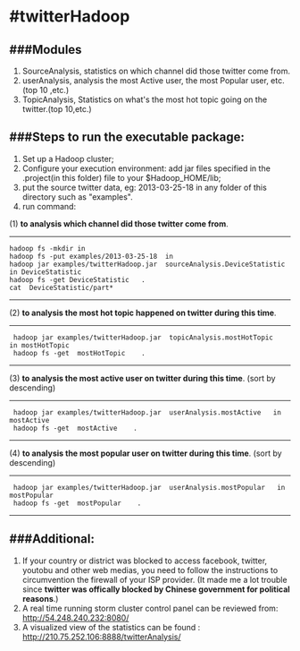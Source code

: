 #twitterHadoop
=============

###Modules
-----
1. SourceAnalysis, statistics on which channel did those twitter come from.
2. userAnalysis,   analysis the most Active user, the most Popular user, etc. (top 10 ,etc.)
3. TopicAnalysis,  Statistics on what's the most hot topic going on the twitter.(top 10,etc.)


###Steps to run the executable package:
------------
1. Set up a Hadoop cluster;
2. Configure your execution environment: add jar files specified in the .project(in this folder) file to your $Hadoop_HOME/lib;
3. put the source twitter data, eg: 2013-03-25-18 in any folder of this directory such as "examples".
3. run command:

(1) **to  analysis which channel did those twitter come from**.
  
----
    hadoop fs -mkdir in
    hadoop fs -put examples/2013-03-25-18  in
    hadoop jar examples/twitterHadoop.jar  sourceAnalysis.DeviceStatistic   in DeviceStatistic 
    hadoop fs -get DeviceStatistic   .
    cat  DeviceStatistic/part*
----

   
 (2) **to analysis the most hot topic happened on twitter during this time**.  
  
----
     hadoop jar examples/twitterHadoop.jar  topicAnalysis.mostHotTopic   in mostHotTopic 
     hadoop fs -get  mostHotTopic    .
----
  
 (3) **to analysis the most active user on twitter during this time**. (sort by descending) 
  
----
     hadoop jar examples/twitterHadoop.jar  userAnalysis.mostActive   in mostActive
     hadoop fs -get  mostActive    .
----
   
  (4) **to analysis the most popular user on twitter during this time**.   (sort by descending) 
   
----
     hadoop jar examples/twitterHadoop.jar  userAnalysis.mostPopular   in mostPopular
     hadoop fs -get  mostPopular    .
----
   

    

###Additional:
---------
  1. If your country or district was blocked to access facebook, twitter, youtobu and other web medias, you need to follow the instructions  to circumvention the firewall of your ISP provider.
       (It made me a lot trouble since **twitter was offically blocked by Chinese government for political reasons**.)
  2. A real time running storm cluster control panel can be reviewed from: http://54.248.240.232:8080/
  3. A visualized view of the statistics can be found : http://210.75.252.106:8888/twitterAnalysis/


